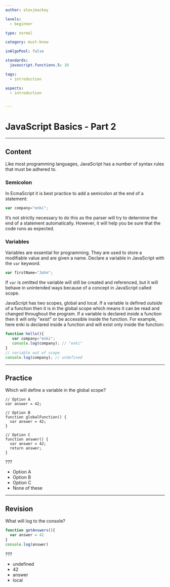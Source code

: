 ```yaml
---
author: alexjmackey

levels:
  - beginner

type: normal

category: must-know

inAlgoPool: false

standards:
  javascript.functions.5: 10

tags:
  - introduction

aspects:
  - introduction


---
```

# JavaScript Basics - Part 2

---
## Content

Like most programming languages, JavaScript has a number of syntax rules that must be adhered to.

### Semicolon

In EcmaScript it is best practice to add a semicolon at the end of a statement:

```javascript
var company="enki";
```

It’s not strictly necessary to do this as the parser will try to determine the end of a statement automatically. However, it will help you be sure that the code runs as expected.

### Variables

Variables are essential for programming. They are used to store a modifiable value and are given a name. Declare a variable in JavaScript with the `var` keyword.

```javascript
var firstName="John";
```

If `var` is omitted the variable will still be created and referenced, but it will behave in unintended ways because of a concept in JavaScript called scope.

JavaScript has two scopes, global and local. If a variable is defined *outside* of a function then it is in the global scope which means it can be read and changed throughout the program. If a variable is declared *inside* a function then it will only "exist" or be accessible inside the function.  For example, here enki is declared inside a function and will exist only inside the function:

```javascript
function hello(){
   var company="enki";
   console.log(company); // "enki"
}
// variable out of scope
console.log(company); // undefined
```


---
## Practice

Which will define a variable in the global scope?

```
// Option A
var answer = 42;
```

```
// Option B
function globalFunction() {
  var answer = 42;
}
```

```
// Option C
function answer() {
  var answer = 42;
  return answer;
}
```


???

* Option A
* Option B
* Option C
* None of these

---
## Revision

What will log to the console?

```javascript
function getAnswers(){
  var answer = 42
}
console.log(answer)
```

???

* undefined
* 42
* answer
* local
